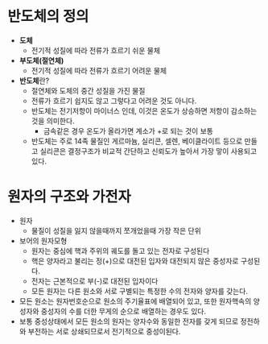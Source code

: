 # 반도체의 정의
- **도체**
  - 전기적 성질에 따라 전류가 흐르기 쉬운 물체
- **부도체(절연체)**
  - 전기적 성질에 따라 전류가 흐르기 어려운 물체
- **반도체**란?
  - 절연체와 도체의 중간 성질을 가진 물질
  - 전류가 흐르기 쉽지도 않고 그렇다고 어려운 것도 아니다.
  - 반도체는 전기저항이 마이너스 인데, 이것은 온도가 상승하면 저항이 감소하는 것을 의미한다.
    - 금속같은 경우 온도가 올라가면 계소가 +로 되는 것이 보통
  - 반도체는 주로 14족 물질인 게르마늄, 실리콘, 셀렌, 베이클라이트 등으로 만들고 실리콘은 결정구조가 비교적 간단하고 신뢰도가 높아서 가장 맣이 사용되고 있다.
# 원자의 구조와 가전자
- 원자
  - 물질이 성질을 잃지 않을때까지 쪼개었을때 가장 작은 단위
- 보어의 원자모형
  - 원자는 중심에 핵과 주위의 궤도를 돌고 있는 전자로 구성된다
  - 핵은 양자라고 불리는 정(+)으로 대전된 입자와 대전되지 않은 중성자로 구성된다.
  - 전자는 근본적으로 부(-)로 대전된 입자이다
  - 모든 원자는 다른 원소와 서로 구별되는 특정한 수의 전자와 양자를 갖는다.
- 모든 원소는 원자번호순으로 원소의 주기율표에 배열되어 있고, 또한 원자핵속의 양성자와 중성자의 수를 더한 무게의 순으로 배열하는 경우도 있다.
- 보통 중성상태에서 모든 원소의 원자는 양자수와 동일한 전자를 갖게 되므로 정전하와 부전하는 서로 상쇄되므로서 전기적으로 중성이된다.
